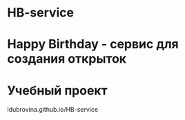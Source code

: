 # HB-service 
# Happy Birthday - сервис для создания открыток
# Учебный проект
ldubrovina.github.io/HB-service
